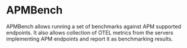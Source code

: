 # APMBench

APMBench allows running a set of benchmarks against APM supported endpoints. It
also allows collection of OTEL metrics from the servers implementing APM endpoints
and report it as benchmarking results.
